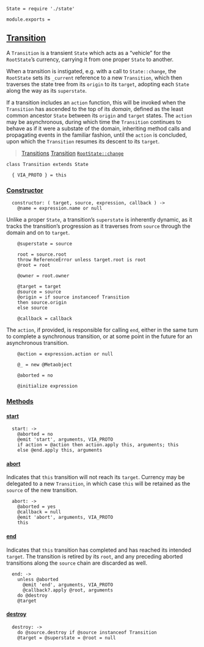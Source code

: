     State = require './state'

    module.exports =



## [Transition](#transition)

A `Transition` is a transient `State` which acts as a “vehicle” for the
`RootState`’s currency, carrying it from one proper `State` to another.

When a transition is instigated, e.g. with a call to `State::change`, the
`RootState` sets its `_current` reference to a new `Transition`, which then
traverses the state tree from its `origin` to its `target`, adopting each
`State` along the way as its `superstate`.

If a transition includes an `action` function, this will be invoked when the
`Transition` has ascended to the top of its *domain*, defined as the least
common ancestor `State` between its `origin` and `target` states. The `action`
may be asynchronous, during which time the `Transition` continues to behave as
if it were a substate of the domain, inheriting method calls and propagating
events in the familiar fashion, until the `action` is concluded, upon which the
`Transition` resumes its descent to its `target`.

> [Transitions](/docs/#concepts--transitions)
> [Transition](/api/#transition)
> [`RootState::change`](/source/root-state.html#root-state--prototype--change)

    class Transition extends State

      { VIA_PROTO } = this


### [Constructor](#transition--constructor)

      constructor: ( target, source, expression, callback ) ->
        @name = expression.name or null

Unlike a proper `State`, a transition’s `superstate` is inherently dynamic, as
it tracks the transition’s progression as it traverses from `source` through
the domain and on to `target`.

        @superstate = source

        root = source.root
        throw ReferenceError unless target.root is root
        @root = root

        @owner = root.owner

        @target = target
        @source = source
        @origin = if source instanceof Transition
        then source.origin
        else source

        @callback = callback

The `action`, if provided, is responsible for calling `end`, either in the same
turn to complete a synchronous transition, or at some point in the future for
an asynchronous transition.

        @action = expression.action or null

        @_ = new @Metaobject

        @aborted = no

        @initialize expression



### [Methods](#transition--methods)


#### [start](#transition--prototype--start)

      start: ->
        @aborted = no
        @emit 'start', arguments, VIA_PROTO
        if action = @action then action.apply this, arguments; this
        else @end.apply this, arguments


#### [abort](#transition--prototype--abort)

Indicates that `this` transition will not reach its `target`. Currency may be
delegated to a new `Transition`, in which case `this` will be retained as the
`source` of the new transition.

      abort: ->
        @aborted = yes
        @callback = null
        @emit 'abort', arguments, VIA_PROTO
        this


#### [end](#transition--prototype--end)

Indicates that `this` transition has completed and has reached its intended
`target`. The transition is retired by its `root`, and any preceding aborted
transitions along the `source` chain are discarded as well.

      end: ->
        unless @aborted
          @emit 'end', arguments, VIA_PROTO
          @callback?.apply @root, arguments
        do @destroy
        @target


#### [destroy](#transition--prototype--destroy)

      destroy: ->
        do @source.destroy if @source instanceof Transition
        @target = @superstate = @root = null
